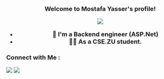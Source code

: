 
<!-- <img width="250" align="right" src="https://c.tenor.com/_DOBjnGspYAAAAAM/code-coding.gif"> -->

<h3 align="center">
  Welcome to Mostafa Yasser's profile!
 <!--  <img src="https://media.giphy.com/media/hvRJCLFzcasrR4ia7z/giphy.gif" width="28"> 
</h3> -->

<!-- Typing SVG by DenverCoder1 - https://github.com/DenverCoder1/readme-typing-svg -->
<p align="center">
  <a href="https://github.com/DenverCoder1/readme-typing-svg"><img src="https://readme-typing-svg.herokuapp.com/?lines=Back-End%20web%20developer;Always%20learning%20new%20things&font=Fira%20Code&center=true&width=440&height=45&color=f75c7e&vCenter=true&size=22"></a>
</p> 

- 🏢 I'm a Backend engineer (ASP.Net)
- 👨‍💻 As a CSE.ZU student.

### Connect with Me :

<a href="https://www.linkedin.com/in/mostafa-yasser-5802a2243/" target="_blank"><img src="https://img.shields.io/badge/-Mostafa%20Yasser-0077B5?style=for-the-badge&logo=Linkedin&logoColor=white"/></a>
<a href="https://t.me/mostafa12370" target="_blank"><img src="https://img.shields.io/badge/-Mostafa%20Yasser-0077B5?style=for-the-badge&logo=Telegram&logoColor=white"/></a>
<!-- <a href="mailtomostafatr14@gmail.com" target="_blank"><img src="https://img.shields.io/badge/-Mostafa%20Yasser-0077B5?style=for-the-badge&logo=Gmail&logoColor=white"/></a>

<!-- ### 🛠 &nbsp;Tech Stack
![CSharp](https://img.shields.io/badge/-CSharp-05122A?style=flat&logo=CSharp&logoColor=007ACC)&nbsp;
![JavaScript](https://img.shields.io/badge/-JavaScript-05122A?style=flat&logo=javascript)&nbsp;
![HTML](https://img.shields.io/badge/-HTML-05122A?style=flat&logo=HTML5)&nbsp;
![CSS](https://img.shields.io/badge/-CSS-05122A?style=flat&logo=CSS3&logoColor=1572B6)&nbsp;
![Git](https://img.shields.io/badge/-Git-05122A?style=flat&logo=git)&nbsp;
![GitHub](https://img.shields.io/badge/-GitHub-05122A?style=flat&logo=github)&nbsp;
![Visual Studio Code](https://img.shields.io/badge/-Visual%20Studio%20Code-05122A?style=flat&logo=visual-studio-code&logoColor=007ACC)&nbsp;
